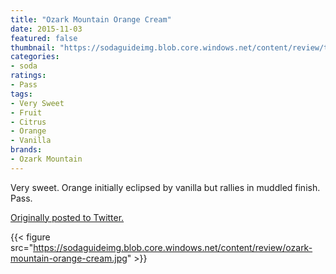 ```yaml
---
title: "Ozark Mountain Orange Cream"
date: 2015-11-03
featured: false
thumbnail: "https://sodaguideimg.blob.core.windows.net/content/review/thumbs/ozark-mountain-orange-cream.jpg"
categories:
- soda
ratings:
- Pass
tags:
- Very Sweet
- Fruit
- Citrus
- Orange
- Vanilla
brands:
- Ozark Mountain
---
```


Very sweet. Orange initially eclipsed by vanilla but rallies in muddled finish. Pass.

[Originally posted to Twitter.](https://twitter.com/Cavorter/status/661604636680306688)

{{< figure src="https://sodaguideimg.blob.core.windows.net/content/review/ozark-mountain-orange-cream.jpg" >}}
